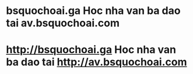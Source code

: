 # bsquochoai.ga Hoc nha van ba dao tai av.bsquochoai.com 
# http://bsquochoai.ga Hoc nha van ba dao tai http://av.bsquochoai.com 
